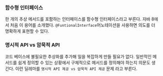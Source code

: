 ### 함수형 인터페이스
한 개의 추상 메서드를 포함하는 인터페이스를 함수형 인터페이스라고 부른다.
자바 8에서 처음 이 용어를 소개했다.
`@FuntionalInterface`어노테이션을 사용하면 의도를 더 명확하게 표현할 수 있다.

### 명시적 API vs 암묵적 API
코드 베이스에 불필요한 추상화를 추가해 일을 복잡하게 만들 필요가 없다.
일반적인 메서드를 쉽게 정의할 수 있는 상황에서 구체적으로 메서드를 정의해야 하는지 의문도 생긴다.
이런 딜레마를 `명시적 API 제공 vs 암묵적 API 제공` 문제 라고 부른다.